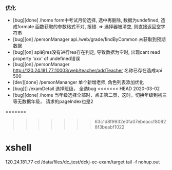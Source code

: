 
### 优化
- [bug][done] /home form中考试月份选择, 选中再删除, 数据为undefined, 造成formate 函数获取的参数格式不对, 报错. => 选择器被清空, 则直接返回空字符串
- [bug][on] /personManager  api./web/grade/findByCommon 未获取到预期数据
- [bug][on] api的res没有进行res存在判定, 导致数据为空时, 出现cant read property 'xxx' of undefined错误
- [bug][on] /personManager http://120.24.181.77:10003/web/teacher/addTeacher 名称已存在造成api 500
- [dev][done] /personMananger 单个新增老师, 角色列表添加优化
- [bug][] /examDetail 选择班级， 全选bug
<<<<<<< HEAD
2020-03-02 
- [bug][done] /home 当年级选择全部时，点击第二页，这时，切换年级到初三等无数据年级， 请求的pageIndex也是2


=======
>>>>>>> 63c1d8f9932e0fa07ebeaccf80828f3beabf1022
# xshell
120.24.181.77
cd /data/files/dc_test/dckj-ec-exam/target
tail -f nohup.out
